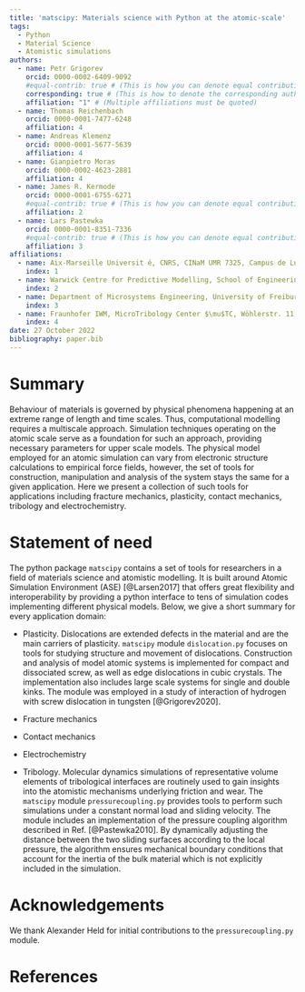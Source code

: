 ```yaml
---
title: 'matscipy: Materials science with Python at the atomic-scale'
tags:
  - Python
  - Material Science
  - Atomistic simulations
authors:
  - name: Petr Grigorev
    orcid: 0000-0002-6409-9092
    #equal-contrib: true # (This is how you can denote equal contributions between multiple authors)
    corresponding: true # (This is how to denote the corresponding author)
    affiliation: "1" # (Multiple affiliations must be quoted)
  - name: Thomas Reichenbach
    orcid: 0000-0001-7477-6248
    affiliation: 4
  - name: Andreas Klemenz
    orcid: 0000-0001-5677-5639
    affiliation: 4
  - name: Gianpietro Moras
    orcid: 0000-0002-4623-2881
    affiliation: 4
  - name: James R. Kermode
    orcid: 0000-0001-6755-6271
    #equal-contrib: true # (This is how you can denote equal contributions between multiple authors)
    affiliation: 2
  - name: Lars Pastewka
    orcid: 0000-0001-8351-7336
    #equal-contrib: true # (This is how you can denote equal contributions between multiple authors)
    affiliation: 3
affiliations:
  - name: Aix-Marseille Universit ́e, CNRS, CINaM UMR 7325, Campus de Luminy, 13288 Marseille, France
    index: 1
  - name: Warwick Centre for Predictive Modelling, School of Engineering, University of Warwick, Coventry CV4 7AL, United Kingdom
    index: 2
  - name: Department of Microsystems Engineering, University of Freiburg, 79110 Freiburg, Germany
    index: 3
  - name: Fraunhofer IWM, MicroTribology Center $\mu$TC, Wöhlerstr. 11, 79108, Freiburg, Germany
    index: 4
date: 27 October 2022
bibliography: paper.bib
---
```


# Summary

Behaviour of materials is governed by physical phenomena happening at an extreme range of length and time scales. Thus, computational modelling requires a multiscale approach. Simulation techniques operating on the atomic scale serve as a foundation for such an approach, providing necessary parameters for upper scale models. The physical model employed for an atomic simulation can vary from electronic structure calculations to empirical force fields, however, the set of tools for construction, manipulation and analysis of the system stays the same for a given application. Here we present a collection of such tools for applications including fracture mechanics, plasticity, contact mechanics, tribology and electrochemistry. 

# Statement of need

The python package `matscipy` contains a set of tools for researchers in a field of materials science and atomistic modelling. It is built around Atomic Simulation Environment (ASE) [@Larsen2017] that offers great flexibility and interoperability by providing a python interface to tens of simulation codes implementing different physical models. Below, we give a short summary for every application domain:

- Plasticity. Dislocations are extended defects in the material and are the main carriers of plasticity. `matscipy` module `dislocation.py` focuses on tools for studying structure and movement of dislocations. Construction and analysis of model atomic systems is implemented for compact and dissociated screw, as well as edge dislocations in cubic crystals. The implementation also includes large scale systems for single and double kinks. The module was employed in a study of interaction of hydrogen with screw dislocation in tungsten [@Grigorev2020].

- Fracture mechanics
- Contact mechanics
- Electrochemistry
- Tribology. Molecular dynamics simulations of representative volume elements of tribological interfaces are routinely used to gain insights into the atomistic mechanisms underlying friction and wear. The `matscipy` module `pressurecoupling.py` provides tools to perform such simulations under a constant normal load and sliding velocity. The module includes an implementation of the pressure coupling algorithm described in Ref. [@Pastewka2010]. By dynamically adjusting the distance between the two sliding surfaces according to the local pressure, the algorithm ensures mechanical boundary conditions that account for the inertia of the bulk material which is not explicitly included in the simulation. 

# Acknowledgements
We thank Alexander Held for initial contributions to the `pressurecoupling.py` module.

# References
